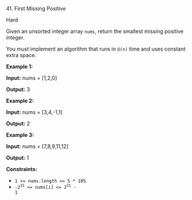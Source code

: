 ﻿41\. First Missing Positive

Hard

Given an unsorted integer array `nums`, return the smallest missing positive integer.

You must implement an algorithm that runs in `O(n)` time and uses constant extra space.

**Example 1:**

**Input:** nums = \[1,2,0\]

**Output:** 3 

**Example 2:**

**Input:** nums = \[3,4,-1,1\]

**Output:** 2 

**Example 3:**

**Input:** nums = \[7,8,9,11,12\]

**Output:** 1 

**Constraints:**

*   `1 <= nums.length <= 5 * 105`
*   <code>-2<sup>31</sup> <= nums[i] <= 2<sup>31</sup> - 1</code>